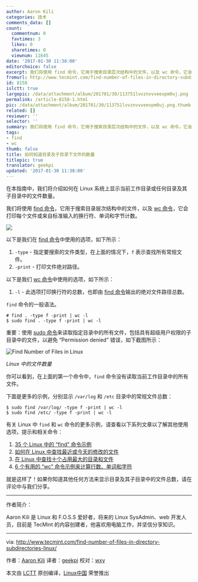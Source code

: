 ```yaml
---
author: Aaron Kili
categories: 技术
comments_data: []
count:
  commentnum: 0
  favtimes: 3
  likes: 0
  sharetimes: 0
  viewnum: 11645
date: '2017-01-30 11:38:00'
editorchoice: false
excerpt: 我们将使用 find 命令，它用于搜索目录层次结构中的文件，以及 wc 命令，它会打印每个文件或来自标准输入的换行符、单词和字节计数。
fromurl: http://www.tecmint.com/find-number-of-files-in-directory-subdirectories-linux/
id: 8158
islctt: true
largepic: /data/attachment/album/201701/30/113751lvvznvvveevpm0uj.png
permalink: /article-8158-1.html
pic: /data/attachment/album/201701/30/113751lvvznvvveevpm0uj.png.thumb.jpg
related: []
reviewer: ''
selector: ''
summary: 我们将使用 find 命令，它用于搜索目录层次结构中的文件，以及 wc 命令，它会打印每个文件或来自标准输入的换行符、单词和字节计数。
tags:
- find
- wc
thumb: false
title: 如何知道目录及子目录下文件的数量
titlepic: true
translator: geekpi
updated: '2017-01-30 11:38:00'
---
```


在本指南中，我们将介绍如何在 Linux 系统上显示当前工作目录或任何目录及其子目录中的文件数量。


我们将使用 [find 命令](https://linux.cn/tag-find.html)，它用于搜索目录层次结构中的文件，以及 [wc 命令](https://linux.cn/tag-wc.html)，它会打印每个文件或来自标准输入的换行符、单词和字节计数。


![](/data/attachment/album/201701/30/113751lvvznvvveevpm0uj.png)


以下是我们在 [find 命令](https://linux.cn/tag-find.html)中使用的选项，如下所示：


1. `-type` - 指定要搜索的文件类型，在上面的情况下，`f` 表示查找所有常规文件。
2. `-print` - 打印文件绝对路径。


以下是我们 [wc 命令](https://linux.cn/tag-wc.html)中使用的选项，如下所示：


1. `-l` - 此选项打印换行符的总数，也即由 [find 命令](https://linux.cn/tag-find.html)输出的绝对文件路径总数。


`find` 命令的一般语法。



```
# find . -type f -print | wc -l
$ sudo find . -type f -print | wc -l

```

重要：使用 [sudo 命令](http://www.tecmint.com/sudoers-configurations-for-setting-sudo-in-linux/)来读取指定目录中的所有文件，包括具有超级用户权限的子目录中的文件，以避免 “Permission denied” 错误，如下截图所示：


![Find Number of Files in Linux](/data/attachment/album/201701/30/113802if6nimiu16mym01m.png)


*Linux 中的文件数量*


你可以看到，在上面的第一个命令中，`find` 命令没有读取当前工作目录中的所有文件。


下面是更多的示例，分别显示 `/var/log` 和 `/etc` 目录中的常规文件总数：



```
$ sudo find /var/log/ -type f -print | wc -l
$ sudo find /etc/ -type f -print | wc -l

```

有关 Linux 中 `find` 和 `wc` 命令的更多示例，请查看以下系列文章以了解其他使用选项，提示和相关命令：


1. [35 个 Linux 中的 “find” 命令示例](http://www.tecmint.com/35-practical-examples-of-linux-find-command/)
2. [如何在 Linux 中查找最近或今天的修改的文件](http://www.tecmint.com/find-recent-modified-files-in-linux/)
3. [在 Linux 中查找十个占用最大的目录和文件](http://www.tecmint.com/find-top-large-directories-and-files-sizes-in-linux/)
4. [6 个有用的 “wc” 命令示例来计算行数、单词和字符](http://www.tecmint.com/wc-command-examples/)


就是这样了！如果你知道其他任何方法来显示目录及其子目录中的文件总数，请在评论中与我们分享。




---


作者简介：


Aaron Kili 是 Linux 和 F.O.S.S 爱好者，将来的 Linux SysAdmin、web 开发人员，目前是 TecMint 的内容创建者，他喜欢用电脑工作，并坚信分享知识。




---


via: <http://www.tecmint.com/find-number-of-files-in-directory-subdirectories-linux/>


作者：[Aaron Kili](http://www.tecmint.com/author/aaronkili/) 译者：[geekpi](https://github.com/geekpi) 校对：[wxy](https://github.com/wxy)


本文由 [LCTT](https://github.com/LCTT/TranslateProject) 原创编译，[Linux中国](https://linux.cn/) 荣誉推出